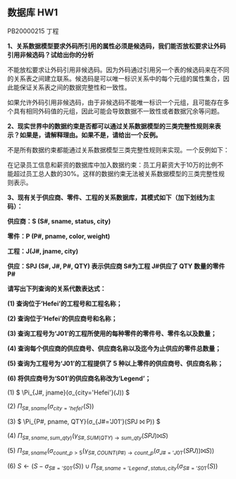## 数据库 HW1

PB20000215 丁程

**1、关系数据模型要求外码所引用的属性必须是候选码，我们能否放松要求让外码引用非候选码？试给出你的分析**

不能放松要求让外码引用非候选码。因为外码通过引用另一个表的候选码来在不同的关系表之间建立联系。候选码是可以唯一标识关系中的每个元组的属性集合，因此能保证关系表之间的数据完整性和一致性。

如果允许外码引用非候选码，由于非候选码不能唯一标识一个元组，且可能存在多个具有相同外码值的元组，因此可能会导致数据不一致性或者数据冗余等问题。

**2、现实世界中的数据约束是否都可以通过关系数据模型的三类完整性规则来表示？如果是，请解释理由。如果不是，请给出一个反例。**

不是所有数据约束都能通过关系数据模型三类完整性规则来实现。一个反例如下：

在记录员工信息和薪资的数据库中加入数据约束：员工月薪资大于10万的比例不能超过员工总人数的30%。这样的数据约束无法被关系数据模型的三类完整性规则表示。

**3、现有关于供应商、零件、工程的关系数据库，其模式如下（加下划线为主码）：**

**供应商：S (S#, sname, status, city)**

**零件：P (P#, pname, color, weight)**

**工程：J(J#, jname, city)**

**供应：SPJ (S#, J#, P#, QTY) 表示供应商 S#为工程 J#供应了 QTY 数量的零件 P#**

**请写出下列查询的关系代数表达式：**

**(1) 查询位于’Hefei’的工程号和工程名称；**

**(2) 查询位于’Hefei’的供应商号和名称；**

**(3) 查询工程号为‘J01’的工程所使用的每种零件的零件号、零件名以及数量；**

**(4) 查询每个供应商的供应商号、供应商名称以及迄今为止供应的零件总数量；** 

**(5) 查询为工程号为‘J01’的工程提供了 5 种以上零件的供应商号、供应商名称；** 

**(6) 将供应商号为‘S01’的供应商名称改为‘Legend’；**

(1)  $ \Pi_{J\#, jname}(σ_{city='Hefei'}(J)) $

(2)  $\Pi_{S\#, sname}(\sigma_{city='hefei'}(S))$

(3)  $ \Pi_{P\#, pname, QTY}(σ_{J\#='J01'}(SPJ ⨝ P)) $

(4)  $\Pi_{S\#, sname, sum\_qty)}(γ_{S\#, SUM(QTY)\rightarrow sum\_qty}(SPJ) ⨝ S)$

(5)  $\Pi_{S\#,sname}(\sigma_{count\_p>5}(\gamma_{S\#,COUNT(P\#)\rightarrow count\_p}(\sigma_{J\#='J01'}(SPJ))⨝ S))$

(6)  $S \leftarrow (S - \sigma_{S\#='S01'}(S)) \cup \Pi_{S\#, sname='Legend', status,city}(\sigma_{S\#='S01'}(S))$

